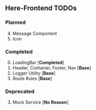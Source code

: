 Here-Frontend TODOs
-------------------

### Planned
4. Message Component
6. Icon


### Completed
0. LoadingBar [**Completed**]
2. Header, Container, Footer, Nav [**Base**]
1. Logger Utility [**Base**]
5. Route Rules [**Base**]


### Deprecated
3. Mock Service [**No Reason**]

